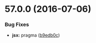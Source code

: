 <a name="57.0.0"></a>
# 57.0.0 (2016-07-06)


### Bug Fixes

* **jsx:** pragma ([b9edb0c](https://aui-team-bot/https://bitbucket.org/atlassian/atlaskit/commits/b9edb0c))



